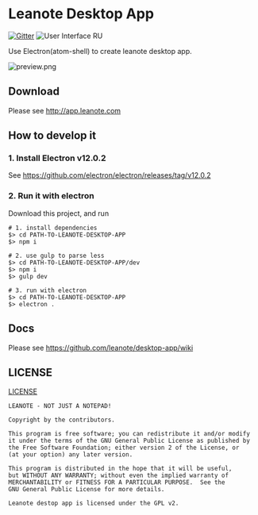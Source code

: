 # Leanote Desktop App

[![Gitter](https://badges.gitter.im/Join%20Chat.svg)](https://gitter.im/leanote/desktop-app?utm_source=badge&utm_medium=badge&utm_campaign=pr-badge) 
![User Interface RU](https://img.shields.io/badge/User_Interface-RU-green)

Use Electron(atom-shell) to create leanote desktop app.

![preview.png](preview.png "")

## Download
Please see http://app.leanote.com

## How to develop it

### 1. Install Electron v12.0.2

See https://github.com/electron/electron/releases/tag/v12.0.2


### 2. Run it with electron

Download this project, and run

```shell
# 1. install dependencies
$> cd PATH-TO-LEANOTE-DESKTOP-APP
$> npm i

# 2. use gulp to parse less
$> cd PATH-TO-LEANOTE-DESKTOP-APP/dev
$> npm i
$> gulp dev

# 3. run with electron
$> cd PATH-TO-LEANOTE-DESKTOP-APP
$> electron .
```

## Docs

Please see https://github.com/leanote/desktop-app/wiki


## LICENSE

[LICENSE](https://github.com/leanote/desktop-app/blob/master/LICENSE)

```
LEANOTE - NOT JUST A NOTEPAD!

Copyright by the contributors.

This program is free software; you can redistribute it and/or modify
it under the terms of the GNU General Public License as published by
the Free Software Foundation; either version 2 of the License, or
(at your option) any later version.

This program is distributed in the hope that it will be useful,
but WITHOUT ANY WARRANTY; without even the implied warranty of
MERCHANTABILITY or FITNESS FOR A PARTICULAR PURPOSE.  See the
GNU General Public License for more details.

Leanote destop app is licensed under the GPL v2.
```

